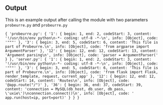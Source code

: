 
## Output
This is an example output after calling the module with two parameters `probeurre.py` and `probeurre.py`

`{ 'probeurre.py':
   { '1':
      { begin: 1,
        end: 2,
        codeStart: 3,
        content: '!/usr/bin/env python\n-*- coding: utf-8 -*-\n',
        info: [Object],
        code: '"""' },
     '3':
      { begin: 3,
        end: 5,
        codeStart: 6,
        content: 'This file is part of Probeurre.\n',
        info: [Object],
        code: 'from argparse import ArgumentParser' },
     '12':
      { begin: 12,
        end: 12,
        codeStart: 13,
        content: 'Argument parsing\n',
        info: [Object],
        code: 'parser = ArgumentParser(' } },
  'server.py':
   { '1':
      { begin: 1,
        end: 2,
        codeStart: 3,
        content: '!/usr/bin/env python\n-*- coding: utf-8 -*-\n',
        info: [Object],
        code: '"""' },
     '3':
      { begin: 3,
        end: 5,
        codeStart: 6,
        content: 'This file is part of Probeurre.\n',
        info: [Object],
        code: 'from flask import Flask, render_template, request, current_app' },
     '12':
      { begin: 12,
        end: 12,
        codeStart: 14,
        content: 'Routes\n',
        info: [Object],
        code: '@app.route("/")' },
     '36':
      { begin: 36,
        end: 37,
        codeStart: 39,
        content: 'connection = MySQL(db_host, db_user, db_pass, \'uxie\')\nconnection.connect()\n',
        info: [Object],
        code: '    app.run(host=ip, port=port)' } } }`
